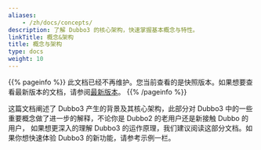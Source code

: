 ```yaml
---
aliases:
    - /zh/docs/concepts/
description: 了解 Dubbo3 的核心架构，快速掌握基本概念与特性。
linkTitle: 概念&架构
title: 概念与架构
type: docs
weight: 10
---
```




{{% pageinfo %}} 此文档已经不再维护。您当前查看的是快照版本。如果想要查看最新版本的文档，请参阅[最新版本](/zh-cn/overview/mannual/java-sdk/concepts-and-architecture/)。
{{% /pageinfo %}}

这篇文档阐述了 Dubbo3 产生的背景及其核心架构，此部分对 Dubbo3 中的一些重要概念做了进一步的解释，不论你是 Dubbo2 的老用户还是新接触 Dubbo 的用户，
如果想更深入的理解 Dubbo3 的运作原理，我们建议阅读这部分文档。如果你想快速体验 Dubbo3 的新功能，请参考示例一栏。
